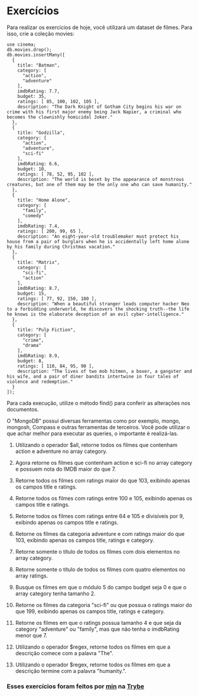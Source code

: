 # Exercícios

Para realizar os exercícios de hoje, você utilizará um dataset de filmes. Para isso, crie a coleção movies:

```
use cinema;
db.movies.drop();
db.movies.insertMany([
  {
    title: "Batman",
    category: [
      "action",
      "adventure"
    ],
    imdbRating: 7.7,
    budget: 35,
    ratings: [ 85, 100, 102, 105 ],
    description: "The Dark Knight of Gotham City begins his war on crime with his first major enemy being Jack Napier, a criminal who becomes the clownishly homicidal Joker."
  },
  {
    title: "Godzilla",
    category: [
      "action",
      "adventure",
      "sci-fi"
    ],
    imdbRating: 6.6,
    budget: 10,
    ratings: [ 78, 52, 95, 102 ],
    description: "The world is beset by the appearance of monstrous creatures, but one of them may be the only one who can save humanity."
  },
  {
    title: "Home Alone",
    category: [
      "family",
      "comedy"
    ],
    imdbRating: 7.4,
    ratings: [ 200, 99, 65 ],
    description: "An eight-year-old troublemaker must protect his house from a pair of burglars when he is accidentally left home alone by his family during Christmas vacation."
  },
  {
    title: "Matrix",
    category: [
      "sci-fi",
      "action"
    ],
    imdbRating: 8.7,
    budget: 15,
    ratings: [ 77, 92, 150, 180 ],
    description: "When a beautiful stranger leads computer hacker Neo to a forbidding underworld, he discovers the shocking truth--the life he knows is the elaborate deception of an evil cyber-intelligence."
  },
  {
    title: "Pulp Fiction",
    category: [
      "crime",
      "drama"
    ],
    imdbRating: 8.9,
    budget: 8,
    ratings: [ 110, 84, 95, 90 ],
    description: "The lives of two mob hitmen, a boxer, a gangster and his wife, and a pair of diner bandits intertwine in four tales of violence and redemption."
  }
]);
```

Para cada execução, utilize o método find() para conferir as alterações nos documentos.

O "MongoDB" possui diversas ferramentas como por exemplo, mongo, mongosh, Compass e outras ferramentas de terceiros. Você pode utilizar o que achar melhor para executar as queries, o importante é realizá-las.

1. Utilizando o operador $all, retorne todos os filmes que contenham action e adventure no array category.

2. Agora retorne os filmes que contenham action e sci-fi no array category e possuem nota do IMDB maior do que 7.

3. Retorne todos os filmes com ratings maior do que 103, exibindo apenas os campos title e ratings.

4. Retorne todos os filmes com ratings entre 100 e 105, exibindo apenas os campos title e ratings.

5. Retorne todos os filmes com ratings entre 64 e 105 e divisíveis por 9, exibindo apenas os campos title e ratings.

6. Retorne os filmes da categoria adventure e com ratings maior do que 103, exibindo apenas os campos title, ratings e category.

7. Retorne somente o título de todos os filmes com dois elementos no array category.

8. Retorne somente o título de todos os filmes com quatro elementos no array ratings.

9. Busque os filmes em que o módulo 5 do campo budget seja 0 e que o array category tenha tamanho 2.

10. Retorne os filmes da categoria "sci-fi" ou que possua o ratings maior do que 199, exibindo apenas os campos title, ratings e category.

11. Retorne os filmes em que o ratings possua tamanho 4 e que seja da category "adventure" ou "family", mas que não tenha o imdbRating menor que 7.

12. Utilizando o operador $regex, retorne todos os filmes em que a descrição comece com a palavra "The".

13. Utilizando o operador $regex, retorne todos os filmes em que a descrição termine com a palavra "humanity.".

### Esses exercícios foram feitos por [min](https://www.linkedin.com/in/jonathanrei5/) na [Trybe](https://www.betrybe.com/)

